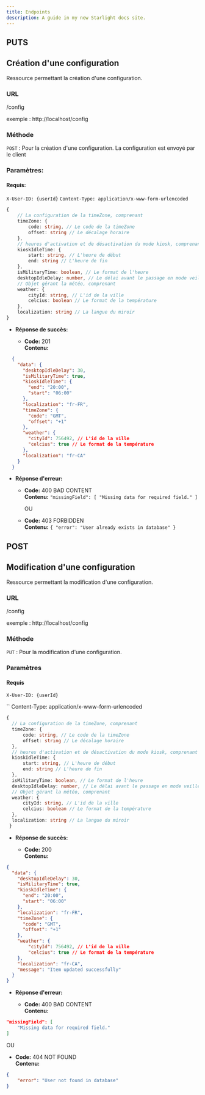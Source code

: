 ```yaml
---
title: Endpoints
description: A guide in my new Starlight docs site.
---
```


## PUTS
## **Création d'une configuration**

Ressource permettant la création d'une configuration.

### URL

  /config

  exemple : http://localhost/config

### Méthode

  `POST` : Pour la création d'une configuration. La configuration est envoyé par le client

### Paramètres:
#### Requis:
`X-User-ID: {userId}`
`Content-Type: application/x-www-form-urlencoded`

```typescript
{
    // La configuration de la timeZone, comprenant
    timeZone: { 
        code: string, // Le code de la timeZone
        offset: string // Le décalage horaire
    },
    // heures d'activation et de désactivation du mode kiosk, comprenant
    kioskIdleTime: { 
        start: string, // L'heure de début
        end: string // L'heure de fin
    },
    isMilitaryTime: boolean, // Le format de l'heure
    desktopIdleDelay: number, // Le délai avant le passage en mode veille
    // Objet gérant la météo, comprenant
    weather: { 
        cityId: string, // L'id de la ville
        celcius: boolean // Le format de la température
    },
    localization: string // La langue du miroir
}
```

- **Réponse de succès:**

  - **Code:** 201 <br />
    **Contenu:** 
```json
  {
    "data": {
      "desktopIdleDelay": 30,
      "isMilitaryTime": true,
      "kioskIdleTime": {
        "end": "20:00",
        "start": "06:00"
      },
      "localization": "fr-FR",
      "timeZone": {
        "code": "GMT",
        "offset": "+1"
      },
      "weather": { 
        "cityId": 756492, // L'id de la ville
        "celcius": true // Le format de la température
      },
      "localization": "fr-CA"
    }
  }
```

- **Réponse d'erreur:**

  - **Code:** 400 BAD CONTENT <br />
    **Contenu:** `"missingField": [
        "Missing data for required field."
    ]`

    OU

  - **Code:** 403 FORBIDDEN <br />
    **Contenu:** `{
    "error": "User already exists in database"
}`


## POST
## **Modification d'une configuration**

Ressource permettant la modification d'une configuration.

### URL

  /config

  exemple : http://localhost/config

### Méthode

  `PUT` : Pour la modification d'une configuration.

### Paramètres
#### Requis
`X-User-ID: {userId}`

  ``
  Content-Type: application/x-www-form-urlencoded

  ```typescript
  {
    // La configuration de la timeZone, comprenant
    timeZone: { 
        code: string, // Le code de la timeZone
        offset: string // Le décalage horaire
    },
    // heures d'activation et de désactivation du mode kiosk, comprenant
    kioskIdleTime: { 
        start: string, // L'heure de début
        end: string // L'heure de fin
    },
    isMilitaryTime: boolean, // Le format de l'heure
    desktopIdleDelay: number, // Le délai avant le passage en mode veille
    // Objet gérant la météo, comprenant
    weather: { 
        cityId: string, // L'id de la ville
        celcius: boolean // Le format de la température
    },
    localization: string // La langue du miroir
   }
  ```

- **Réponse de succès:**

  - **Code:** 200 <br />
    **Contenu:** 
```json
{
  "data": {
    "desktopIdleDelay": 30,
    "isMilitaryTime": true,
    "kioskIdleTime": {
      "end": "20:00",
      "start": "06:00"
    },
    "localization": "fr-FR",
    "timeZone": {
      "code": "GMT",
      "offset": "+1"
    },
    "weather": { 
        "cityId": 756492, // L'id de la ville
        "celcius": true // Le format de la température
    },
    "localization": "fr-CA",
    "message": "Item updated successfully"
  }
}
```

- **Réponse d'erreur:**

  - **Code:** 400 BAD CONTENT <br />
    **Contenu:**
```json
"missingField": [
    "Missing data for required field."
]
```
OU

  - **Code:** 404 NOT FOUND <br />
    **Contenu:** 
```json
{
    "error": "User not found in database"
}
```
